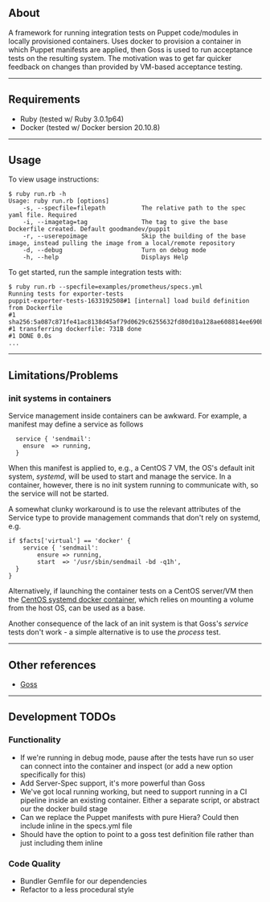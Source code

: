 ## About

A framework for running integration tests on Puppet code/modules in locally provisioned containers. Uses docker to provision a container in which Puppet manifests are applied, then Goss is used to run acceptance tests on the resulting system. The motivation was to get far quicker feedback on changes than provided by VM-based acceptance testing.

---

## Requirements

- Ruby (tested w/ Ruby 3.0.1p64)
- Docker (tested w/ Docker bersion 20.10.8)

---

## Usage
To view usage instructions:
```
$ ruby run.rb -h
Usage: ruby run.rb [options]
    -s, --specfile=filepath          The relative path to the spec yaml file. Required
    -i, --imagetag=tag               The tag to give the base Dockerfile created. Default goodmandev/puppit
    -r, --userepoimage               Skip the building of the base image, instead pulling the image from a local/remote repository
    -d, --debug                      Turn on debug mode
    -h, --help                       Displays Help
```
To get started, run the sample integration tests with:
```
$ ruby run.rb --specfile=examples/prometheus/specs.yml
Running tests for exporter-tests
puppit-exporter-tests-1633192508#1 [internal] load build definition from Dockerfile
#1 sha256:5a087c871fe41ac8138d45af79d0629c6255632fd80d10a128ae608814ee690b
#1 transferring dockerfile: 731B done
#1 DONE 0.0s
...
```

---

## Limitations/Problems
### init systems in containers
Service management inside containers can be awkward. For example, a manifest may define a service as follows
```puppet
  service { 'sendmail':
    ensure  => running,
  }
```
When this manifest is applied to, e.g., a CentOS 7 VM, the OS's default init system, *systemd*, will be used to start and manage the service. In a container, however, there is no init system running to communicate with, so the service will not be started.

A somewhat clunky workaround is to use the relevant attributes of the Service type to provide management commands that don't rely on systemd, e.g.
```puppet
if $facts['virtual'] == 'docker' {
    service { 'sendmail':
        ensure => running,
        start  => '/usr/sbin/sendmail -bd -q1h',
  }
}
```
Alternatively, if launching the container tests on a CentOS server/VM then the [CentOS systemd docker container](https://hub.docker.com/r/centos/systemd), which relies on mounting a volume from the host OS, can be used as a base.

Another consequence of the lack of an init system is that Goss's *service* tests don't work - a simple alternative is to use the *process* test.

---

## Other references
- [Goss](https://github.com/aelsabbahy/goss)

---

## Development TODOs
### Functionality
- If we're running in debug mode, pause after the tests have run so user can connect into the container and inspect (or add a new option specifically for this)
- Add Server-Spec support, it's more powerful than Goss
- We've got local running working, but need to support running in a CI pipeline inside an existing container. Either a separate script, or abstract our the docker build stage
- Can we replace the Puppet manifests with pure Hiera? Could then include inline in the specs.yml file
- Should have the option to point to a goss test definition file rather than just including them inline
### Code Quality
- Bundler Gemfile for our dependencies
- Refactor to a less procedural style